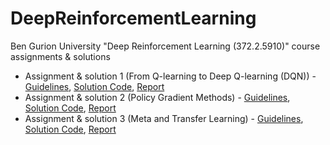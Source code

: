 # DeepReinforcementLearning
Ben Gurion University "Deep Reinforcement Learning (372.2.5910)" course assignments &amp; solutions

- Assignment & solution 1 (From Q-learning to Deep Q-learning (DQN)) - [Guidelines](Assignment_1/Guidelines.pdf), [Solution Code](Assignment_1/Solution_Code.ipynb), [Report](Assignment_1/Assignment_Solution_Report.pdf)
- Assignment & solution 2 (Policy Gradient Methods) - [Guidelines](Assignment_2/Guidelines.pdf), [Solution Code](Assignment_2/Solution_Code.ipynb), [Report](Assignment_2/Report.pdf)
- Assignment & solution 3 (Meta and Transfer Learning) - [Guidelines](Assignment_3/Guidelines.pdf), [Solution Code](Assignment_3/Solution_Code.ipynb), [Report](Assignment_3/Report.pdf)
